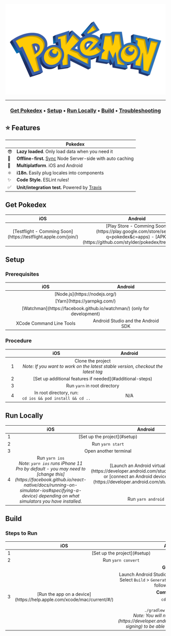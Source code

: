 <div align="center">

<a href="https://github.com/stylder/pokedex">
    <img src="assets/header/logo.png" width="600" alt="Pokedex" />
</a>





---

<h3>
    <a href="#get-pokedex"><b>Get Pokedex</b></a> &bull;
    <a href="#setup"><b>Setup</b></a> &bull;
    <a href="#run-locally"><b>Run Locally</b></a> &bull;
    <a href="#build"><b>Build</b></a> &bull;
    <a href="#troubleshooting"><b>Troubleshooting</b></a>
</h3>

</div>


## :star: Features
|   | Pokedex |
| - | ------------ |
| 😎 | **Lazy loaded**. Only load data when you need it |
| 🔄 | **Offline-first.** [Sync](https://github.com/PokeAPI/pokedex-promise-v2) Node Server-side with auto caching |
| 📱 | **Multiplatform**. iOS and Android |
| ⚛️ | **i18n.** Easily plug locales into components |
| ✨ | **Code Style.** ESLint rules! |
| ✅ | **Unit/integration test.** Powered by [Travis](https://travis-ci.org/github/stylder/pokedex) |



## Get Pokedex
<table>
    <thead>
        <tr align="center">
            <th width=300>iOS</th>
            <th width=300>Android</th>
        </tr>
    </thead>
    <tbody>
        <tr align="center">
            <td> [Testflight - Comming Soon](https://testflight.apple.com/join/) </td>
            <td> [Play Store - Comming Soon](https://play.google.com/store/search?q=pokedex&c=apps) - [APK](https://github.com/stylder/pokedex/tree/main/apk) </td>  
        </tr>
    </tbody>
</table>


## Setup

### Prerequisites

<table>
    <thead>
        <tr align="center">
            <th width=300>iOS</th>
            <th width=300>Android</th>
        </tr>
    </thead>
    <tbody>
        <tr align="center">
            <td colspan=2> [Node.js](https://nodejs.org/) </td>
        </tr>
        <tr align="center">
            <td colspan=2> [Yarn](https://yarnpkg.com/) </td>
        </tr>
        <tr align="center">
            <td colspan=2> [Watchman](https://facebook.github.io/watchman/) (only for development) </td>
        </tr>
        <tr align="center">
            <td>XCode Command Line Tools</td>
            <td>Android Studio and the Android SDK</td>
        </tr>
    </tbody>
</table>

### Procedure

<table>
    <thead>
        <tr align="center">
            <th width=40></th>
            <th width=280>iOS</th>
            <th width=280>Android</th>
        </tr>
    </thead>
    <tbody>
        <tr align="center">
            <td>1</td>
            <td colspan=2>Clone the project<br /><i>Note: If you want to work on the latest stable version, checkout the latest tag</td>
        </tr>
        <tr align="center">
            <td>2</td>
            <td colspan=2>[Set up additional features if needed](#additional-steps)</td>
        </tr>
        <tr align="center">
            <td>3</td>
            <td colspan=2>Run <code>yarn</code> in root directory</td>
        </tr>
        <tr align="center">
            <td>4</td>
            <td width=280>In root directory, run:<br /><code>cd ios && pod install && cd ..</code></td>
            <td width=280>N/A</td>
        </tr>
    </tbody>
</table>



## Run Locally

<table>
    <thead>
        <tr align="center">
            <th width=40></th>
            <th width=280>iOS</th>
            <th width=280>Android</th>
        </tr>
    </thead>
    <tbody>
        <tr align="center">
            <td>1</td>
            <td colspan=2>[Set up the project](#setup)</td>
        </tr>
        <tr align="center">
            <td>2</td>
            <td colspan=2>Run <code>yarn start</code></td>
        </tr>
        <tr align="center">
            <td>3</td>
            <td colspan=2>Open another terminal</td>
        </tr>
        <tr align="center">
            <td rowspan=2>4</td>
            <td rowspan=2>Run <code>yarn ios</code><br /><i>Note: <code>yarn ios</code> runs iPhone 11 Pro by default - you may need to [change this](https://facebook.github.io/react-native/docs/running-on-simulator-ios#specifying-a-device) depending on what simulators you have installed.</i></td>
            <td>[Launch an Android virtual device](https://developer.android.com/studio/run/emulator) or [connect an Android device with adb](https://developer.android.com/studio/run/device)</td>
        </tr>
        <tr align="center">
            <td>Run <code>yarn android</code></td>
        </tr>
    </tbody>
</table>


## Build

### Steps to Run

<table>
    <thead>
        <tr align="center">
            <th width=40></th>
            <th width=280>iOS</th>
            <th width=280>Android</th>
        </tr>
    </thead>
    <tbody>
        <tr align="center">
            <td>1</td>
            <td colspan=2>[Set up the project](#setup)</td>
        </tr>
        <tr align="center">
            <td>2</td>
            <td colspan=2>Run <code>yarn convert</code></td>
        </tr>
        <tr align="center">
            <td rowspan=4>3</td>
            <td rowspan=4>[Run the app on a device](https://help.apple.com/xcode/mac/current/#/)</td>
            <td><b>Graphical</b></td>
        </tr>
        <tr align="center">
            <td>Launch Android Studio and open the <code>android</code> folder<br />Select <code>Build</code> > <code>Generate Signed Bundle / APK…</code> and follow the dialogs</td>
        </tr>
        <tr align="center">
            <td><b>Command Line</b></td>
        </tr>
        <tr align="center">
            <td><code>cd android</code><br />and<br /><code>./gradlew assembleRelease</code><br /><i>Note: You will need to [sign your app](https://developer.android.com/studio/publish/app-signing) to be able to install it on your device</td>
        </tr>
    </tbody>
</table>
